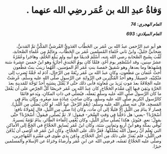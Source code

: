 <h1 dir="rtl">وَفاةُ عبدِ الله بن عُمَر رضِي الله عنهما .</h1>

<h5 dir="rtl">العام الهجري:  74

العام الميلادي: 693

</h5>

<p dir="rtl">هو أبو عبدِ الرَّحمن عبدُ الله بن عُمَر بن الخَطَّاب العَدَويُّ القُرشيُّ المَكِّيُّ ثمَّ المَدنيُّ، صَحابيٌّ جَليلٌ، وابنُ ثاني خُلفاءِ المُسلمين عُمَر بن الخَطَّاب، وعالِمٌ مِن عُلماءِ الصَّحابةِ، لُقِّبَ بِشَيخِ الصَّحابةِ رضي الله عنه، أَسْلَمَ قَديمًا مع أَبيهِ ولم يَبلُغ الحُلُمَ، وهاجَرا وعُمُرُهُ عشرُ سِنين، وقد اسْتُصْغِر يومَ أُحُدٍ، فلمَّا كان يومُ الخَندقِ أَجازَهُ وهو ابنُ خمسَ عشرةَ سَنة فشَهِدَها وما بعدها، وهو شَقيقُ حَفصةَ بنتِ عُمَر أُمِّ المؤمنين، أُمُّهُما زينبُ بنتُ مَظْعون أُختُ عُثمان بن مَظْعون، وكان عبدُ الله بن عُمَر رِبْعَةً مِن الرِّجال، آدَمَ له جُمَّةٌ تَضرِب إلى مَنْكِبَيْهِ، جَسِيمًا, وهو أَحدُ المُكْثِرين في الرِّوايَةِ عن الرَّسولِ صلَّى الله عليه وسلَّم، عُرِضَتْ عليه الخِلافَةُ بعدَ مَوتِ يَزيدَ بن مُعاوِيَة فأبى ذلك حتَّى لا يُقْتَلَ بِسَبَبِه أَحدٌ تَوَجَّهَ للمَدينةِ بعدَ الحَرَّةِ وبَقِيَ فيها إلى مَقْدَمِ الحَجَّاج. كان عبدُ الله بن عُمَر حَريصًا كُلَّ الحِرْصِ على أن يَفْعَلَ ما كان الرَّسولُ صلَّى الله عليه وسلَّم يَفعلُه، فيُصَلِّي في ذاتِ المكانِ، ويَدعو قائمًا كالرَّسولِ الكريمِ صلَّى الله عليه وسلَّم، وكان صاحِبَ عِبادَةٍ منذ صِغَرِهِ، وكان ينامُ في المَسجِد. قال عنه صلَّى الله عليه وسلَّم: (نِعْمَ الرَّجلُ عبدُ الله، لو كان يُصَلِّي مِن اللَّيلِ). فصار لا ينامُ مِن اللَّيلِ إلَّا قليلًا إلى أن مات، وكان إذا صلَّى مِن اللَّيلِ، قال لِمَولاهُ نافع: أَسْحَرْنا؟ -يعني: هل دَخَلْنا في وَقتِ السَّحَرِ- فيقول: لا. ثمَّ يُصلِّي، فيقولُ: أَسْحَرْنا؟ حتَّى يقولُ: نعم. فيُوتِرُ، هكذا يُصلِّي سائِرَ اللَّيلِ، وكان يُغْفِي إغْفاءةَ الطَّائرِ، ينامُ نَوْمَةً يَسيرةً. تُوفِّي بمكَّة وهو ابنُ أربعٍ وثمانين سَنَة، وكان ابنُ عُمَر يُسابِق الحَجَّاجَ في الحَجِّ إلى الأماكنِ التي يَعلَم أنَّ رسولَ الله يَسْلُكُها، فَعَزَّ ذلك على الحَجَّاجِ، وكان ابنُ عُمَر قد أَوْصى أن يُدْفَنَ في اللَّيلِ، فلم يُقدَرْ على ذلك مِن أجلِ الحَجَّاج, ودُفِنَ بذي طُوى في مَقْبَرةِ المُهاجِرين، وصلَّى عليه الحَجَّاجُ نَفسُه، فرضِي الله عن ابنِ عُمَر وأَرضاهُ وجَزاهُ عن الإسلامِ والمسلمين خيرًا.</p></br>
